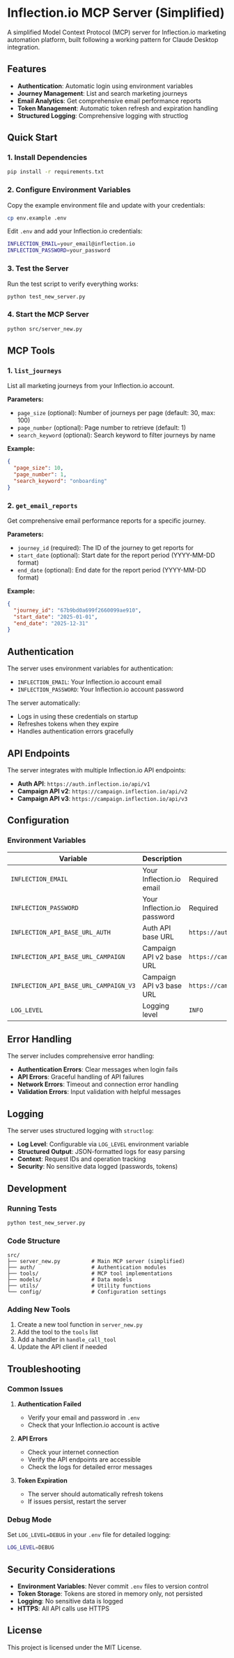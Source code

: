 # Inflection.io MCP Server (Simplified)

A simplified Model Context Protocol (MCP) server for Inflection.io marketing automation platform, built following a working pattern for Claude Desktop integration.

## Features

- **Authentication**: Automatic login using environment variables
- **Journey Management**: List and search marketing journeys
- **Email Analytics**: Get comprehensive email performance reports
- **Token Management**: Automatic token refresh and expiration handling
- **Structured Logging**: Comprehensive logging with structlog

## Quick Start

### 1. Install Dependencies

```bash
pip install -r requirements.txt
```

### 2. Configure Environment Variables

Copy the example environment file and update with your credentials:

```bash
cp env.example .env
```

Edit `.env` and add your Inflection.io credentials:

```bash
INFLECTION_EMAIL=your_email@inflection.io
INFLECTION_PASSWORD=your_password
```

### 3. Test the Server

Run the test script to verify everything works:

```bash
python test_new_server.py
```

### 4. Start the MCP Server

```bash
python src/server_new.py
```

## MCP Tools

### 1. `list_journeys`

List all marketing journeys from your Inflection.io account.

**Parameters:**
- `page_size` (optional): Number of journeys per page (default: 30, max: 100)
- `page_number` (optional): Page number to retrieve (default: 1)
- `search_keyword` (optional): Search keyword to filter journeys by name

**Example:**
```json
{
  "page_size": 10,
  "page_number": 1,
  "search_keyword": "onboarding"
}
```

### 2. `get_email_reports`

Get comprehensive email performance reports for a specific journey.

**Parameters:**
- `journey_id` (required): The ID of the journey to get reports for
- `start_date` (optional): Start date for the report period (YYYY-MM-DD format)
- `end_date` (optional): End date for the report period (YYYY-MM-DD format)

**Example:**
```json
{
  "journey_id": "67b9bd0a699f2660099ae910",
  "start_date": "2025-01-01",
  "end_date": "2025-12-31"
}
```

## Authentication

The server uses environment variables for authentication:

- `INFLECTION_EMAIL`: Your Inflection.io account email
- `INFLECTION_PASSWORD`: Your Inflection.io account password

The server automatically:
- Logs in using these credentials on startup
- Refreshes tokens when they expire
- Handles authentication errors gracefully

## API Endpoints

The server integrates with multiple Inflection.io API endpoints:

- **Auth API**: `https://auth.inflection.io/api/v1`
- **Campaign API v2**: `https://campaign.inflection.io/api/v2`
- **Campaign API v3**: `https://campaign.inflection.io/api/v3`

## Configuration

### Environment Variables

| Variable | Description | Default |
|----------|-------------|---------|
| `INFLECTION_EMAIL` | Your Inflection.io email | Required |
| `INFLECTION_PASSWORD` | Your Inflection.io password | Required |
| `INFLECTION_API_BASE_URL_AUTH` | Auth API base URL | `https://auth.inflection.io/api/v1` |
| `INFLECTION_API_BASE_URL_CAMPAIGN` | Campaign API v2 base URL | `https://campaign.inflection.io/api/v2` |
| `INFLECTION_API_BASE_URL_CAMPAIGN_V3` | Campaign API v3 base URL | `https://campaign.inflection.io/api/v3` |
| `LOG_LEVEL` | Logging level | `INFO` |

## Error Handling

The server includes comprehensive error handling:

- **Authentication Errors**: Clear messages when login fails
- **API Errors**: Graceful handling of API failures
- **Network Errors**: Timeout and connection error handling
- **Validation Errors**: Input validation with helpful messages

## Logging

The server uses structured logging with `structlog`:

- **Log Level**: Configurable via `LOG_LEVEL` environment variable
- **Structured Output**: JSON-formatted logs for easy parsing
- **Context**: Request IDs and operation tracking
- **Security**: No sensitive data logged (passwords, tokens)

## Development

### Running Tests

```bash
python test_new_server.py
```

### Code Structure

```
src/
├── server_new.py          # Main MCP server (simplified)
├── auth/                  # Authentication modules
├── tools/                 # MCP tool implementations
├── models/                # Data models
├── utils/                 # Utility functions
└── config/                # Configuration settings
```

### Adding New Tools

1. Create a new tool function in `server_new.py`
2. Add the tool to the `tools` list
3. Add a handler in `handle_call_tool`
4. Update the API client if needed

## Troubleshooting

### Common Issues

1. **Authentication Failed**
   - Verify your email and password in `.env`
   - Check that your Inflection.io account is active

2. **API Errors**
   - Check your internet connection
   - Verify the API endpoints are accessible
   - Check the logs for detailed error messages

3. **Token Expiration**
   - The server should automatically refresh tokens
   - If issues persist, restart the server

### Debug Mode

Set `LOG_LEVEL=DEBUG` in your `.env` file for detailed logging:

```bash
LOG_LEVEL=DEBUG
```

## Security Considerations

- **Environment Variables**: Never commit `.env` files to version control
- **Token Storage**: Tokens are stored in memory only, not persisted
- **Logging**: No sensitive data is logged
- **HTTPS**: All API calls use HTTPS

## License

This project is licensed under the MIT License. 